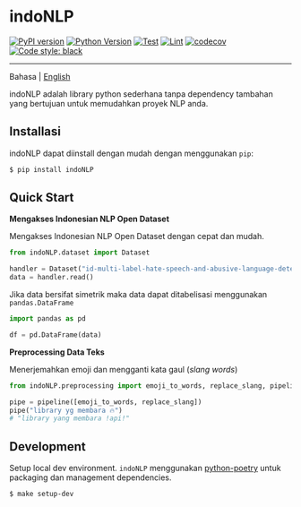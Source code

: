 # indoNLP

[![PyPI version](https://badge.fury.io/py/indoNLP.svg)](https://badge.fury.io/py/indoNLP)
[![Python Version](https://img.shields.io/badge/python-≥3.7-blue?logo=python)](https://python.org)
[![Test](https://github.com/Hyuto/indo-nlp/actions/workflows/testing.yaml/badge.svg)](https://github.com/Hyuto/indo-nlp/actions/workflows/testing.yaml)
[![Lint](https://github.com/Hyuto/indo-nlp/actions/workflows/linting.yaml/badge.svg)](https://github.com/Hyuto/indo-nlp/actions/workflows/linting.yaml)
[![codecov](https://codecov.io/gh/Hyuto/indo-nlp/branch/master/graph/badge.svg?token=094QNPJ3X4)](https://codecov.io/gh/Hyuto/indo-nlp)
[![Code style: black](https://img.shields.io/badge/code%20style-black-000000.svg)](https://github.com/psf/black)

---

Bahasa | [English](https://github.com/Hyuto/indo-nlp/blob/master/README.en.md)

indoNLP adalah library python sederhana tanpa dependency tambahan yang bertujuan untuk memudahkan proyek NLP anda.

## Installasi

indoNLP dapat diinstall dengan mudah dengan menggunakan `pip`:

```bash
$ pip install indoNLP
```

## Quick Start

**Mengakses Indonesian NLP Open Dataset**

Mengakses Indonesian NLP Open Dataset dengan cepat dan mudah.

```python
from indoNLP.dataset import Dataset

handler = Dataset("id-multi-label-hate-speech-and-abusive-language-detection")
data = handler.read()
```

Jika data bersifat simetrik maka data dapat ditabelisasi menggunakan `pandas.DataFrame`

```python
import pandas as pd

df = pd.DataFrame(data)
```

**Preprocessing Data Teks**

Menerjemahkan emoji dan mengganti kata gaul (_slang words_)

```python
from indoNLP.preprocessing import emoji_to_words, replace_slang, pipeline

pipe = pipeline([emoji_to_words, replace_slang])
pipe("library yg membara 🔥")
# "library yang membara !api!"
```

## Development

Setup local dev environment. `indoNLP` menggunakan [python-poetry](https://python-poetry.org/)
untuk packaging dan management dependencies.

```bash
$ make setup-dev
```
